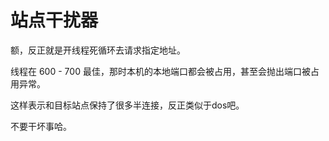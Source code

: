 # 站点干扰器
额，反正就是开线程死循环去请求指定地址。

线程在 600 - 700 最佳，那时本机的本地端口都会被占用，甚至会抛出端口被占用异常。

这样表示和目标站点保持了很多半连接，反正类似于dos吧。

不要干坏事哈。
